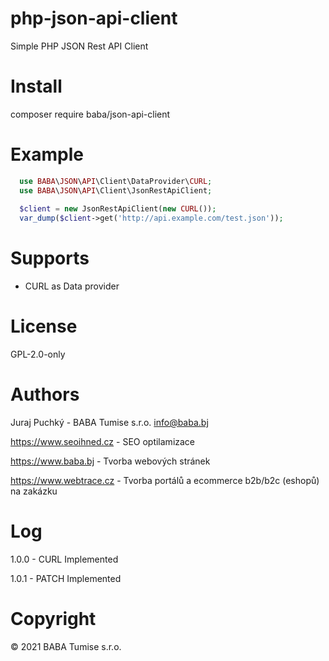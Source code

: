 # php-json-api-client

Simple PHP JSON Rest API Client

# Install

composer require baba/json-api-client

# Example
```PHP
  use BABA\JSON\API\Client\DataProvider\CURL;
  use BABA\JSON\API\Client\JsonRestApiClient;
  
  $client = new JsonRestApiClient(new CURL());
  var_dump($client->get('http://api.example.com/test.json')); 
```

# Supports

- CURL as Data provider

# License

GPL-2.0-only

# Authors

Juraj Puchký - BABA Tumise s.r.o. <info@baba.bj>

https://www.seoihned.cz - SEO optilamizace

https://www.baba.bj - Tvorba webových stránek

https://www.webtrace.cz - Tvorba portálů a ecommerce b2b/b2c (eshopů) na zakázku

# Log

1.0.0 - CURL Implemented

1.0.1 - PATCH Implemented

# Copyright

&copy; 2021 BABA Tumise s.r.o.
